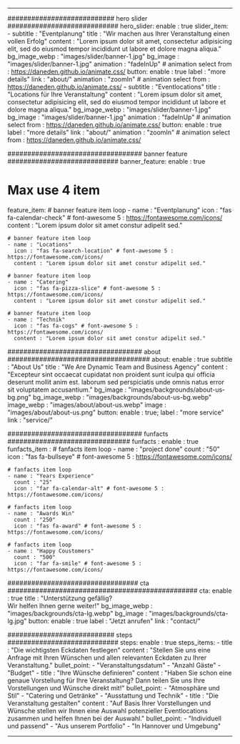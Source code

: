 ---

########################### hero slider ############################
hero_slider:
  enable : true
  slider_item:
    - subtitle : "Eventplanung"
      title : "Wir machen aus Ihrer Veranstaltung einen vollen Erfolg"
      content : "Lorem ipsum dolor sit amet, consectetur adipisicing elit, sed do eiusmod tempor incididunt ut labore et dolore magna aliqua."
      bg_image_webp : "images/slider/banner-1.jpg"
      bg_image : "images/slider/banner-1.jpg"
      animation : "fadeInUp" # animation select from : https://daneden.github.io/animate.css/
      button:
        enable : true
        label : "more details"
        link : "about/"
        animation : "zoomIn" # animation select from : https://daneden.github.io/animate.css/
    - subtitle : "Eventlocations"
      title : "Locations für Ihre Veranstaltung"
      content : "Lorem ipsum dolor sit amet, consectetur adipisicing elit, sed do eiusmod tempor incididunt ut labore et dolore magna aliqua."
      bg_image_webp : "images/slider/banner-1.jpg"
      bg_image : "images/slider/banner-1.jpg"
      animation : "fadeInUp" # animation select from : https://daneden.github.io/animate.css/
      button:
        enable : true
        label : "more details"
        link : "about/"
        animation : "zoomIn" # animation select from : https://daneden.github.io/animate.css/

################################## banner feature ############################
banner_feature:
  enable : true
  # Max use 4 item
  feature_item:
    # banner feature item loop
    - name : "Eventplanung"
      icon : "fas fa-calendar-check" # font-awesome 5 : https://fontawesome.com/icons/
      content : "Lorem ipsum dolor sit amet constur adipelit sed."
      
    # banner feature item loop
    - name : "Locations"
      icon : "fas fa-search-location" # font-awesome 5 : https://fontawesome.com/icons/
      content : "Lorem ipsum dolor sit amet constur adipelit sed."
      
    # banner feature item loop
    - name : "Catering"
      icon : "fas fa-pizza-slice" # font-awesome 5 : https://fontawesome.com/icons/
      content : "Lorem ipsum dolor sit amet constur adipelit sed."
      
    # banner feature item loop
    - name : "Technik"
      icon : "fas fa-cogs" # font-awesome 5 : https://fontawesome.com/icons/
      content : "Lorem ipsum dolor sit amet constur adipelit sed."


################################## about ####################################
about:
  enable : true
  subtitle : "About Us"
  title : "We Are Dynamic Team and Business Agency"
  content : "Excepteur sint occaecat cupidatat non proident sunt iculpa qui officia deserunt mollit anim est. laborum sed perspiciatis unde omnis natus error sit voluptatem accusantium."
  bg_image : "images/backgrounds/about-us-bg.png"
  bg_image_webp : "images/backgrounds/about-us-bg.webp"
  image_webp : "images/about/about-us.webp"
  image : "images/about/about-us.png"
  button:
    enable : true;
    label : "more service"
    link : "service/"

################################## funfacts ###############################
funfacts :
  enable : true
  funfacts_item :
    # fanfacts item loop
    - name : "project done"
      count : "50"
      icon : "fas fa-bullseye" # font-awesome 5 : https://fontawesome.com/icons/
      
    # fanfacts item loop
    - name : "Years Experience"
      count : "25"
      icon : "far fa-calendar-alt" # font-awesome 5 : https://fontawesome.com/icons/
      
    # fanfacts item loop
    - name : "Awards Win"
      count : "250"
      icon : "fas fa-award" # font-awesome 5 : https://fontawesome.com/icons/
      
    # fanfacts item loop
    - name : "Happy Coustomers"
      count : "500"
      icon : "far fa-smile" # font-awesome 5 : https://fontawesome.com/icons/

################################# cta ################################################
cta:
  enable : true
  title : "Unterstützung gefällig?<br>Wir helfen Ihnen gerne weiter!"
  bg_image_webp : "images/backgrounds/cta-lg.webp"
  bg_image : "images/backgrounds/cta-lg.jpg"
  button:
    enable : true
    label : "Jetzt anrufen"
    link : "contact/"

########################### steps ############################
steps:
  enable : true
  steps_items:
    - title : "Die wichtigsten Eckdaten festlegen"
      content : "Stellen Sie uns eine Anfrage mit Ihren Wünschen und allen relevanten Eckdaten zu Ihrer Veranstaltung."
      bullet_point:
        - "Veranstaltungsdatum"
        - "Anzahl Gäste"
        - "Budget"
    - title : "Ihre Wünsche definieren"
      content : "Haben Sie schon eine genaue Vorstellung für Ihre Veranstaltung? Dann teilen Sie uns Ihre Vorstellungen und Wünsche direkt mit!"
      bullet_point:
        - "Atmosphäre und Stil"
        - "Catering und Getränke"
        - "Ausstattung und Technik"
    - title : "Die Veranstaltung gestalten"
      content : "Auf Basis Ihrer Vorstellungen und Wünsche stellen wir Ihnen eine Auswahl potenzieller Eventlocations zusammen und helfen Ihnen bei der Auswahl."
      bullet_point:
        - "Individuell und passend"
        - "Aus unserem Portfolio"
        - "In Hannover und Umgebung"

---
